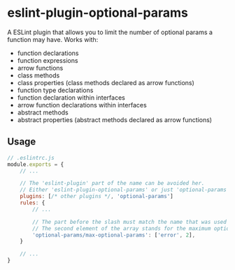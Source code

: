 # eslint-plugin-optional-params

A ESLint plugin that allows you to limit the number of optional params a function may have.
Works with:
- function declarations
- function expressions
- arrow functions
- class methods
- class properties (class methods declared as arrow functions)
- function type declarations
- function declaration within interfaces
- arrow function declarations within interfaces
- abstract methods
- abstract properties (abstract methods declared as arrow functions)

## Usage
```js
// .eslintrc.js
module.exports = {
	// ...

	// The 'eslint-plugin' part of the name can be avoided her.
	// Either 'eslint-plugin-optional-params' or just 'optional-params' must be used.
	plugins: [/* other plugins */, 'optional-params']
	rules: {
		// ...

		// The part before the slash must match the name that was used in the 'plugins' array.
		// The second element of the array stands for the maximum optional params count.
		'optional-params/max-optional-params': ['error', 2],
	}

	// ...
}
```
